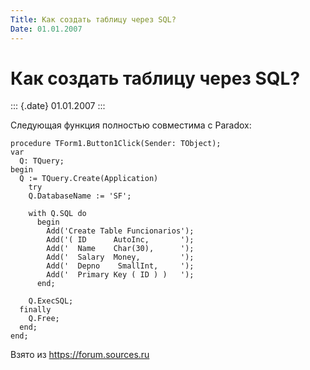 ```yaml
---
Title: Как создать таблицу через SQL?
Date: 01.01.2007
---
```



Как создать таблицу через SQL?
==============================

::: {.date}
01.01.2007
:::

Следующая функция полностью совместима с Paradox:

    procedure TForm1.Button1Click(Sender: TObject);
    var
      Q: TQuery;
    begin
      Q := TQuery.Create(Application)
        try
        Q.DatabaseName := 'SF';
     
        with Q.SQL do
          begin
            Add('Create Table Funcionarios');
            Add('( ID      AutoInc,       ');
            Add('  Name    Char(30),      ');
            Add('  Salary  Money,         ');
            Add('  Depno    SmallInt,     ');
            Add('  Primary Key ( ID ) )   ');
          end;
     
        Q.ExecSQL;
      finally
        Q.Free;
      end;
    end;

Взято из <https://forum.sources.ru>
